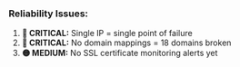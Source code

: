 ### Reliability Issues:

1. **🔴 CRITICAL:** Single IP = single point of failure
2. **🔴 CRITICAL:** No domain mappings = 18 domains broken
3. **🟡 MEDIUM:** No SSL certificate monitoring alerts yet
